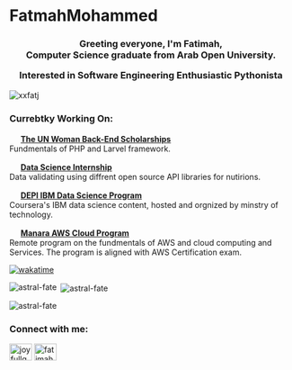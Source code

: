 # FatmahMohammed






<h3 align="center">Greeting everyone, I'm Fatimah, <br>
  Computer Science graduate from Arab Open University.  <br>

 Interested in Software Engineering 
 Enthusiastic Pythonista

 </h3>

<p align="left"> <img src="https://komarev.com/ghpvc/?username=xxfatj&label=Profile%20views&color=0e75b6&style=flat" alt="xxfatj" /> </p>

### Currebtky Working On:
  
  
  <img src="https://github.com/astral-fate/UN-Women-Back-End-Scholarship" height="16" /> [**The UN Woman Back-End Scholarships**](https://github.com/astral-fate/UN-Women-Back-End-Scholarship)<br />Fundmentals of PHP and Larvel framework.
  
  <img src="https://user-images.githubusercontent.com/41123719/164336824-8d8d39c2-2d5b-4ba4-8eff-a56a7e6ff242.gif" height="16" /> [**Data Science Internship**](https://github.com/astral-fate/BloomDuck-Data-Science-Internship)<br /> Data validating using diffrent open source API libraries for nutirions.

  <img src="https://user-images.githubusercontent.com/41123719/164336824-8d8d39c2-2d5b-4ba4-8eff-a56a7e6ff242.gif" height="16" /> [**DEPI IBM Data Science Program**](https://github.com/astral-fate/DEPI-IBM-Data-Science)<br /> Coursera's IBM data science content, hosted and orgnized by minstry of technology.

  <img src="https://user-images.githubusercontent.com/41123719/164336824-8d8d39c2-2d5b-4ba4-8eff-a56a7e6ff242.gif" height="16" /> [**Manara AWS Cloud Program**](https://github.com/astral-fate/Manara-AWS-Cloud-Program)<br /> Remote program on the fundmentals of AWS and cloud computing and Services. The program is aligned with AWS Certification exam.



<a href="https://wakatime.com/badge/user/88d0a848-b7a5-4232-bf59-49133d9e54c0/project/cf98fde6-9fdc-459e-9a14-2284d819b632"><img src="https://wakatime.com/badge/user/88d0a848-b7a5-4232-bf59-49133d9e54c0/project/cf98fde6-9fdc-459e-9a14-2284d819b632.svg" alt="wakatime"></a>
  
  

<p><img align="left" src="https://github-readme-stats.vercel.app/api/top-langs?username=astral-fate&show_icons=true&locale=en&layout=compact" alt="astral-fate" /></p>

<p>&nbsp;<img align="center" src="https://github-readme-stats.vercel.app/api?username=astral-fate&show_icons=true&locale=en" alt="astral-fate" /></p>

<p><img align="center" src="https://github-readme-streak-stats.herokuapp.com/?user=astral-fate&" alt="astral-fate" /></p>





<h3 align="left">Connect with me:</h3>
<p align="left">
<a href="https://twitter.com/astarl_fate" target="blank"><img align="center" src="https://raw.githubusercontent.com/rahuldkjain/github-profile-readme-generator/master/src/images/icons/Social/twitter.svg" alt="joyfullguess" height="30" width="40" /></a>
<a href="https://linkedin.com/in/astral-fate" target="blank"><img align="center" src="https://raw.githubusercontent.com/rahuldkjain/github-profile-readme-generator/master/src/images/icons/Social/linked-in-alt.svg" alt="fatimah-emad-el-den-6aa455201" height="30" width="40" /></a>
</p> 


